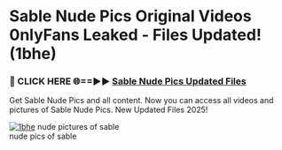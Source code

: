 # Sable Nude Pics Original Videos 0nlyFans Leaked - Files Updated! (1bhe)

<h3>🔴 CLICK HERE 🌐==►► <a href="https://tinyurl.com/yrmya6cz" rel="nofollow">Sable Nude Pics Updated Files</a></h3>

Get Sable Nude Pics and all content. Now you can access all videos and pictures of Sable Nude Pics. New Updated Files 2025!

[![1bhe](https://i.imgur.com/FMdXYCs.gif)](https://tinyurl.com/yrmya6cz)
nude pictures of sable<br>
nude pics of sable